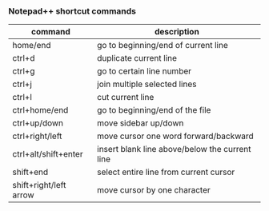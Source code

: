 ### Notepad++ shortcut commands

| command | description |
| -----   | ---------   |
| home/end  | go to beginning/end of current line |
| ctrl+d  | duplicate current line |
| ctrl+g  | go to certain line number |
| ctrl+j  | join multiple selected lines |
| ctrl+l  | cut current line |
| ctrl+home/end  | go to beginning/end of the file |
| ctrl+up/down  | move sidebar up/down |
| ctrl+right/left  | move cursor one word forward/backward |
| ctrl+alt/shift+enter  | insert blank line above/below the current line |
| shift+end  | select entire line from current cursor |
| shift+right/left arrow  | move cursor by one character |
